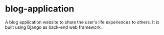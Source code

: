 # blog-application
A blog application website to share the user's life experiences to others. It is built using Django as back-end web framework.

